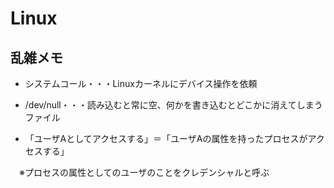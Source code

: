 # Linux

## 乱雑メモ

- システムコール・・・Linuxカーネルにデバイス操作を依頼

- /dev/null・・・読み込むと常に空、何かを書き込むとどこかに消えてしまうファイル

- 「ユーザAとしてアクセスする」＝「ユーザAの属性を持ったプロセスがアクセスする」

　※プロセスの属性としてのユーザのことをクレデンシャルと呼ぶ


